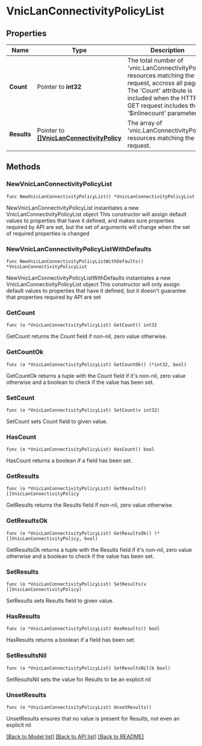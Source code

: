 # VnicLanConnectivityPolicyList

## Properties

Name | Type | Description | Notes
------------ | ------------- | ------------- | -------------
**Count** | Pointer to **int32** | The total number of &#39;vnic.LanConnectivityPolicy&#39; resources matching the request, accross all pages. The &#39;Count&#39; attribute is included when the HTTP GET request includes the &#39;$inlinecount&#39; parameter. | [optional] 
**Results** | Pointer to [**[]VnicLanConnectivityPolicy**](VnicLanConnectivityPolicy.md) | The array of &#39;vnic.LanConnectivityPolicy&#39; resources matching the request. | [optional] 

## Methods

### NewVnicLanConnectivityPolicyList

`func NewVnicLanConnectivityPolicyList() *VnicLanConnectivityPolicyList`

NewVnicLanConnectivityPolicyList instantiates a new VnicLanConnectivityPolicyList object
This constructor will assign default values to properties that have it defined,
and makes sure properties required by API are set, but the set of arguments
will change when the set of required properties is changed

### NewVnicLanConnectivityPolicyListWithDefaults

`func NewVnicLanConnectivityPolicyListWithDefaults() *VnicLanConnectivityPolicyList`

NewVnicLanConnectivityPolicyListWithDefaults instantiates a new VnicLanConnectivityPolicyList object
This constructor will only assign default values to properties that have it defined,
but it doesn't guarantee that properties required by API are set

### GetCount

`func (o *VnicLanConnectivityPolicyList) GetCount() int32`

GetCount returns the Count field if non-nil, zero value otherwise.

### GetCountOk

`func (o *VnicLanConnectivityPolicyList) GetCountOk() (*int32, bool)`

GetCountOk returns a tuple with the Count field if it's non-nil, zero value otherwise
and a boolean to check if the value has been set.

### SetCount

`func (o *VnicLanConnectivityPolicyList) SetCount(v int32)`

SetCount sets Count field to given value.

### HasCount

`func (o *VnicLanConnectivityPolicyList) HasCount() bool`

HasCount returns a boolean if a field has been set.

### GetResults

`func (o *VnicLanConnectivityPolicyList) GetResults() []VnicLanConnectivityPolicy`

GetResults returns the Results field if non-nil, zero value otherwise.

### GetResultsOk

`func (o *VnicLanConnectivityPolicyList) GetResultsOk() (*[]VnicLanConnectivityPolicy, bool)`

GetResultsOk returns a tuple with the Results field if it's non-nil, zero value otherwise
and a boolean to check if the value has been set.

### SetResults

`func (o *VnicLanConnectivityPolicyList) SetResults(v []VnicLanConnectivityPolicy)`

SetResults sets Results field to given value.

### HasResults

`func (o *VnicLanConnectivityPolicyList) HasResults() bool`

HasResults returns a boolean if a field has been set.

### SetResultsNil

`func (o *VnicLanConnectivityPolicyList) SetResultsNil(b bool)`

 SetResultsNil sets the value for Results to be an explicit nil

### UnsetResults
`func (o *VnicLanConnectivityPolicyList) UnsetResults()`

UnsetResults ensures that no value is present for Results, not even an explicit nil

[[Back to Model list]](../README.md#documentation-for-models) [[Back to API list]](../README.md#documentation-for-api-endpoints) [[Back to README]](../README.md)


